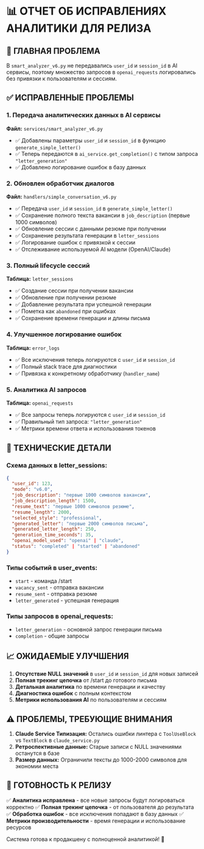 # 📊 ОТЧЕТ ОБ ИСПРАВЛЕНИЯХ АНАЛИТИКИ ДЛЯ РЕЛИЗА

## 🎯 ГЛАВНАЯ ПРОБЛЕМА
В `smart_analyzer_v6.py` не передавались `user_id` и `session_id` в AI сервисы, поэтому множество запросов в `openai_requests` логировались без привязки к пользователям и сессиям.

## ✅ ИСПРАВЛЕННЫЕ ПРОБЛЕМЫ

### 1. **Передача аналитических данных в AI сервисы**
**Файл:** `services/smart_analyzer_v6.py`
- ✅ Добавлены параметры `user_id` и `session_id` в функцию `generate_simple_letter()`
- ✅ Теперь передаются в `ai_service.get_completion()` с типом запроса `"letter_generation"`
- ✅ Добавлено логирование ошибок в базу данных

### 2. **Обновлен обработчик диалогов**
**Файл:** `handlers/simple_conversation_v6.py`
- ✅ Передача `user_id` и `session_id` в `generate_simple_letter()`
- ✅ Сохранение полного текста вакансии в `job_description` (первые 1000 символов)
- ✅ Обновление сессии с данными резюме при получении
- ✅ Сохранение результата генерации в `letter_sessions`
- ✅ Логирование ошибок с привязкой к сессии
- ✅ Отслеживание используемой AI модели (OpenAI/Claude)

### 3. **Полный lifecycle сессий**
**Таблица:** `letter_sessions`
- ✅ Создание сессии при получении вакансии
- ✅ Обновление при получении резюме
- ✅ Добавление результата при успешной генерации
- ✅ Пометка как `abandoned` при ошибках
- ✅ Сохранение времени генерации и длины письма

### 4. **Улучшенное логирование ошибок**
**Таблица:** `error_logs`
- ✅ Все исключения теперь логируются с `user_id` и `session_id`
- ✅ Полный stack trace для диагностики
- ✅ Привязка к конкретному обработчику (`handler_name`)

### 5. **Аналитика AI запросов**
**Таблица:** `openai_requests`
- ✅ Все запросы теперь логируются с `user_id` и `session_id`
- ✅ Правильный тип запроса: `"letter_generation"`
- ✅ Метрики времени ответа и использования токенов

## 🔧 ТЕХНИЧЕСКИЕ ДЕТАЛИ

### Схема данных в letter_sessions:
```json
{
  "user_id": 123,
  "mode": "v6.0",
  "job_description": "первые 1000 символов вакансии",
  "job_description_length": 1500,
  "resume_text": "первые 1000 символов резюме", 
  "resume_length": 2000,
  "selected_style": "professional",
  "generated_letter": "первые 2000 символов письма",
  "generated_letter_length": 250,
  "generation_time_seconds": 35,
  "openai_model_used": "openai" | "claude",
  "status": "completed" | "started" | "abandoned"
}
```

### Типы событий в user_events:
- `start` - команда /start
- `vacancy_sent` - отправка вакансии
- `resume_sent` - отправка резюме
- `letter_generated` - успешная генерация

### Типы запросов в openai_requests:
- `letter_generation` - основной запрос генерации письма
- `completion` - общие запросы

## 📈 ОЖИДАЕМЫЕ УЛУЧШЕНИЯ

1. **Отсутствие NULL значений** в `user_id` и `session_id` для новых записей
2. **Полная трекинг цепочка** от /start до готового письма
3. **Детальная аналитика** по времени генерации и качеству
4. **Диагностика ошибок** с полным контекстом
5. **Метрики использования AI** по пользователям и сессиям

## ⚠️ ПРОБЛЕМЫ, ТРЕБУЮЩИЕ ВНИМАНИЯ

1. **Claude Service Типизация:** Остались ошибки линтера с `ToolUseBlock` vs `TextBlock` в `claude_service.py`
2. **Ретроспективные данные:** Старые записи с NULL значениями останутся в базе
3. **Размер данных:** Ограничили тексты до 1000-2000 символов для экономии места

## 🚀 ГОТОВНОСТЬ К РЕЛИЗУ

✅ **Аналитика исправлена** - все новые запросы будут логироваться корректно
✅ **Полная трекинг цепочка** - от пользователя до результата
✅ **Обработка ошибок** - все исключения попадают в базу данных
✅ **Метрики производительности** - время генерации и использование ресурсов

Система готова к продакшену с полноценной аналитикой! 🎉 